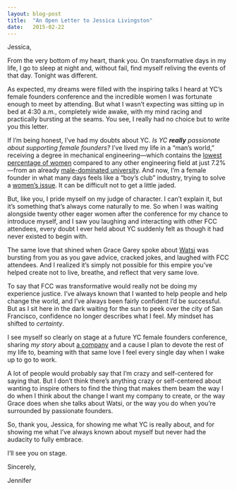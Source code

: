 ```yaml
---
layout: blog-post
title:  "An Open Letter to Jessica Livingston"
date:   2015-02-22
---
```


Jessica,

From the very bottom of my heart, thank you. On transformative days in my life, I go to sleep at night and, without fail, find myself reliving the events of that day. Tonight was different.

As expected, my dreams were filled with the inspiring talks I heard at YC&rsquo;s female founders conference and the incredible women I was fortunate enough to meet by attending. But what I wasn&rsquo;t expecting was sitting up in bed at 4:30 a.m., completely wide awake, with my mind racing and practically bursting at the seams. You see, I really had no choice but to write you this letter.

If I&rsquo;m being honest, I&rsquo;ve had my doubts about YC. *Is YC **really** passionate about supporting female founders?* I&rsquo;ve lived my life in a &ldquo;man&rsquo;s world,&rdquo; receiving a degree in mechanical engineering&mdash;which contains the <a class="text-link" target="_blank" href="http://www.ngcproject.org/statistics">lowest percentage of women</a> compared to any other engineering field at just 7.2%&mdash;from an already <a class="text-link" target="_blank" href="http://colleges.usnews.rankingsandreviews.com/best-colleges/georgia-tech-1569">male-dominated university</a>. And now, I&rsquo;m a female founder in what many days feels like a &ldquo;boy&rsquo;s club&rdquo; industry, trying to solve a <a class="text-link" target="_blank" href="http://www.readytogroove.com/the-cycle">women&rsquo;s issue</a>. It can be difficult not to get a little jaded.

But, like you, I pride myself on my judge of character. I can&rsquo;t explain it, but it&rsquo;s something that&rsquo;s always come naturally to me. So when I was waiting alongside twenty other eager women after the conference for my chance to introduce myself, and I saw you laughing and interacting with other FCC attendees, every doubt I ever held about YC suddenly felt as though it had never existed to begin with.

The same love that shined when Grace Garey spoke about <a class="text-link" target="_blank" href="http://www.watsi.org">Watsi</a> was bursting from you as you gave advice, cracked jokes, and laughed with FCC attendees. And I realized it&rsquo;s simply not possible for this empire you&rsquo;ve helped create not to live, breathe, and reflect that very same love.

To say that FCC was transformative would really not be doing my experience justice. I&rsquo;ve always known that I wanted to help people and help change the world, and I&rsquo;ve always been fairly confident I&rsquo;d be successful. But as I sit here in the dark waiting for the sun to peek over the city of San Francisco, confidence no longer describes what I feel. My mindset has shifted to *certainty*.

I see myself so clearly on stage at a future YC female founders conference, sharing *my story* about <a class="text-link" target="_blank" href="http://www.readytogroove.com">a company</a> and a cause I plan to devote the rest of my life to, beaming with that same love I feel every single day when I wake up to go to work.  

A lot of people would probably say that I&rsquo;m crazy and self-centered for saying that. But I don&rsquo;t think there&rsquo;s anything crazy or self-centered about wanting to inspire others to find the thing that makes them beam the way I do when I think about the change I want my company to create, or the way Grace does when she talks about Watsi, or the way you do when you&rsquo;re surrounded by passionate founders.

So, thank you, Jessica, for showing me what YC is really about, and for showing me what I&rsquo;ve always known about myself but never had the audacity to fully embrace.

I&rsquo;ll see you on stage.


Sincerely,

Jennifer